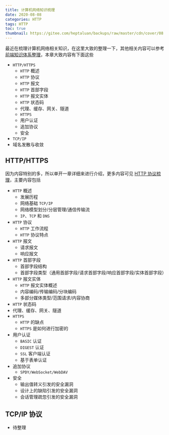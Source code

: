 ```yaml
---
title: 计算机网络知识梳理
date: 2020-08-08
categories: HTTP
tags: HTTP
toc: true
thumbnail: https://gitee.com/heptaluan/backups/raw/master/cdn/cover/08.jpg
---
```


最近在梳理计算机网络相关知识，在这里大致的整理一下，其他相关内容可以参考 [前端知识体系整理](https://heptaluan.github.io/target/)，本章大致内容有下面这些

<!--more-->

* `HTTP/HTTPS`
  * `HTTP` 概述
  * `HTTP` 协议
  * `HTTP` 报文
  * `HTTP` 首部字段
  * `HTTP` 报文实体
  * `HTTP` 状态码
  * 代理、缓存、网关、隧道
  * `HTTPS`
  * 用户认证
  * 追加协议
  * 安全
* `TCP/IP`
* 域名发散与收敛




## HTTP/HTTPS

因为内容特别的多，所以单开一章详细来进行介绍，更多内容可见 [HTTP 协议梳理](https://heptaluan.github.io/2020/09/01/HTTP/10/)，主要内容包括

* `HTTP` 概述
  * 发展历程
  * 网络基础 `TCP/IP`
  * 网络模型划分/分层管理/通信传输流
  * `IP`、`TCP` 和 `DNS`
* `HTTP` 协议
  * `HTTP` 工作流程
  * `HTTP` 协议特点
* `HTTP` 报文
  * 请求报文
  * 响应报文
* `HTTP` 首部字段
  * 首部字段结构
  * 首部字段类型（通用首部字段/请求首部字段/响应首部字段/实体首部字段）
* `HTTP` 报文实体
  * `HTTP` 报文实体概述
  * 内容编码/传输编码/分块编码
  * 多部分媒体类型/范围请求/内容协商
* `HTTP` 状态码
* 代理、缓存、网关、隧道
* `HTTPS`
  * `HTTP` 的缺点
  * `HTTPS` 是如何进行加密的
* 用户认证
  * `BASIC` 认证
  * `DIGEST` 认证
  * `SSL` 客户端认证
  * 基于表单认证
* 追加协议
  * `SPDY/WebSocket/WebDAV`
* 安全
  * 输出值转义引发的安全漏洞
  * 设计上的缺陷引发的安全漏洞
  * 会话管理疏忽引发的安全漏洞



## TCP/IP 协议

* 待整理





<!-- **HTTP 1.0/2.0/3.0** -->

<!-- 我们先来看 `1.0` 和 `1.1` 有什么区别

* 长连接，`HTTP/1.1` 支持长连接和请求的流水线，在一个 `TCP` 连接上可以传送多个 `HTTP` 请求，避免了因为多次建立 `TCP` 连接的时间消耗和延时
* 缓存处理，`HTTP/1.1` 引入 `Entity tag/If-Unmodified-Since/If-Match/If-None-Match` 等新的请求头来控制缓存，详见 [浏览器缓存机制](https://heptaluan.github.io/2017/12/12/HTTP/04/)
* 带宽优化及网络连接的使用，`HTTP1.1` 则在请求头引入了 `range` 头域，支持断点续传功能
* `Host` 头处理，在 `HTTP/1.0` 中认为每台服务器都有唯一的 `IP` 地址，但随着虚拟主机技术的发展，多个主机共享一个 `IP` 地址愈发普遍，`HTTP1.1` 的请求消息和响应消息都应支持 `Host` 头域，且请求消息中如果没有 `Host` 头域会 `400` 错误

关于 `2.0`

* 多路复用，即多个请求都通过一个 `TCP` 连接并发地完成
* 服务端推送，服务端能够主动把资源推送给客户端
* 新的二进制格式，`HTTP/2` 采用二进制格式传输数据，相比于 `HTTP/1.1` 的文本格式，二进制格式具有更好的解析性和拓展性
* `header` 压缩，`HTTP/2` 压缩消息头，减少了传输数据的大小

这里我们详细介绍一下多路复用，其实 `HTTP/2` 解决的问题，就是 `HTTP/1.1` 存在的问题

* `TCP` 慢启动，`TCP` 连接建立后，会经历一个先慢后快的发送过程，就像汽车启动一般，如果我们的网页文件（`HTML/JavaScript/CSS` 等）都经过一次慢启动，对性能是不小的损耗，另外慢启动是 `TCP` 为了减少网络拥塞的一种策略，我们是没有办法改变的
* 多条 `TCP` 连接竞争带宽，如果同时建立多条 `TCP` 连接，当带宽不足时就会竞争带宽，影响关键资源的下载
* `HTTP/1.1` 队头阻塞，尽管 `HTTP/1.1` 长链接可以通过一个 `TCP` 连接传输多个请求，但同一时刻只能处理一个请求，当前请求未结束前，其他请求只能处于阻塞状态

为了解决以上几个问题，`HTTP/2` 一个域名只使用一个 `TCP` 连接来传输数据，而且请求直接是并行的、非阻塞的，这就是多路复用，它的实现原理是，`HTTP/2` 引入了一个二进制分帧层，客户端和服务端进行传输时，数据会先经过二进制分帧层处理，转化为一个个带有请求 `ID` 的帧，这些帧在传输完成后根据 `ID` 组合成对应的数据

关于 `3.0`

尽管 `HTTP/2` 解决了很多 `HTTP/1.1` 的问题，但 `HTTP/2` 仍然存在一些缺陷，这些缺陷并不是来自于 `HTTP/2` 协议本身，而是来源于底层的 `TCP` 协议，我们知道 `TCP` 链接是可靠的连接，如果出现了丢包，那么整个连接都要等待重传，`HTTP/1.1` 可以同时使用六个 `TCP` 连接，一个阻塞另外五个还能工作，但 `HTTP/2` 只有一个 `TCP` 连接，阻塞的问题便被放大了，由于 `TCP` 协议已经被广泛使用，我们很难直接修改 `TCP` 协议，基于此，`HTTP/3` 选择了一个折衷的方法，`UDP` 协议，`HTTP/2` 在 `UDP` 的基础上实现多路复用、`TLS` 加密、流量控制、丢包重传等功能 -->


<!-- **HTTP 和 HTTPS 有何区别** -->

<!-- * `HTTPS` 使用 `443` 端口，而 `HTTP` 使用 `80`
* `HTTPS` 需要申请证书
* `HTTP` 是超文本传输协议，是明文传输，`HTTPS` 是经过 `SSL` 加密的协议，传输更安全
* `HTTPS` 比 `HTTP` 慢，因为 `HTTPS` 除了 `TCP` 握手的三个包，还要加上 `SSL` 握手的九个包 -->


<!-- **HTTPS 是如何进行加密的**

详细内容可以见 [HTTPS 是如何进行加密的](https://heptaluan.github.io/2020/08/09/HTTP/09/)，主要内容包括

* `HTTP`
* 加密
* 多个客户端
* 对称加密秘钥如何传输
* 非对称加密
* 第三方认证
* 为什么要有签名 -->


